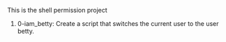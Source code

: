 This is the shell permission project

1. 0-iam_betty: Create a script that switches the current user to the user betty.
